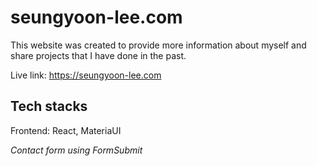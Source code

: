 # seungyoon-lee.com

This website was created to provide more information about myself and share projects that I have done in the past.

Live link: https://seungyoon-lee.com

## Tech stacks

Frontend: React, MateriaUI

<i>Contact form using FormSubmit</i>
